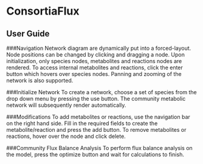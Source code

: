 # ConsortiaFlux

## User Guide
###Navigation
Network diagram are dynamically put into a forced-layout. Node positions can be changed by clicking and dragging a node. Upon initialization, only species nodes, metabolites and reactions nodes are rendered. To access internal metabolites and reactions, click the enter button which hovers over species nodes. Panning and zooming of the network is also supported. 

###Initialize Network
To create a network, choose a set of species from the drop down menu by pressing the use button. The community metabolic network will subsequently render automatically.

###Modifications
To add metabolites or reactions, use the navigation bar on the right hand side. Fill in the required fields to create the metabolite/reaction and press the add button. 
To remove metabolites or reactions, hover over the node and click delete.

###Community Flux Balance Analysis
To perform flux balance analysis on the model, press the optimize button and wait for calculations to finish. 
